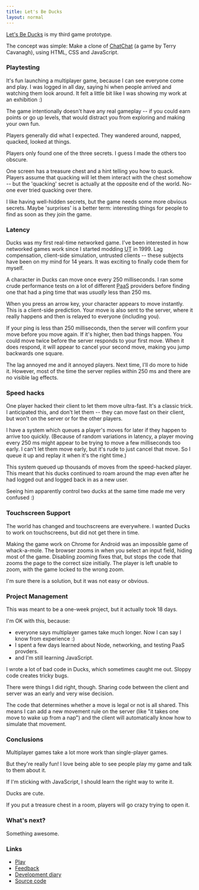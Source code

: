```yaml
---
title: Let's Be Ducks
layout: normal
---
```


[Let's Be Ducks](/games/ducks) is my third game prototype.

The concept was simple: Make a clone of [ChatChat](http://distractionware.com/blog/2012/01/chatchat-2/) (a game by Terry Cavanagh), using HTML, CSS and JavaScript.

### Playtesting

It's fun launching a multiplayer game, because I can see everyone come and play. I was logged in all day, saying hi when people arrived and watching them look around. It felt a little bit like I was showing my work at an exhibition :)

The game intentionally doesn't have any real gameplay -- if you could earn points or go up levels, that would distract you from exploring and making your own fun.

Players generally did what I expected. They wandered around, napped, quacked, looked at things.

Players only found one of the three secrets. I guess I made the others too obscure.

One screen has a treasure chest and a hint telling you how to quack. Players assume that quacking will let them interact with the chest somehow -- but the 'quacking' secret is actually at the opposite end of the world. No-one ever tried quacking over there.

I like having well-hidden secrets, but the game needs some more obvious secrets. Maybe 'surprises' is a better term: interesting things for people to find as soon as they join the game.

### Latency

Ducks was my first real-time networked game. I've been interested in how networked games work since I started modding <abbr title="Unreal Tournament">UT</abbr> in 1999. Lag compensation, client-side simulation, untrusted clients -- these subjects have been on my mind for 14 years. It was exciting to finally code them for myself.

A character in Ducks can move once every 250 milliseconds. I ran some crude performance tests on a lot of different <abbr title="Platform as a Service">PaaS</abbr> providers before finding one that had a ping time that was _usually_ less than 250 ms.

When you press an arrow key, your character appears to move instantly. This is a client-side prediction. Your move is also sent to the server, where it really happens and then is relayed to everyone (including you).

If your ping is less than 250 milliseconds, then the server will confirm your move before you move again. If it's higher, then bad things happen. You could move twice before the server responds to your first move. When it does respond, it will appear to cancel your second move, making you jump backwards one square.

The lag annoyed me and it annoyed players. Next time, I'll do more to hide it. However, most of the time the server replies within 250 ms and there are no visible lag effects.

### Speed hacks

One player hacked their client to let them move ultra-fast. It's a classic trick. I anticipated this, and don't let them -- they can move fast on their client, but won't on the server or for the other players.

I have a system which queues a player's moves for later if they happen to arrive too quickly. (Because of random variations in latency, a player moving every 250 ms might appear to be trying to move a few milliseconds too early. I can't let them move early, but it's rude to just cancel that move. So I queue it up and replay it when it's the right time.)

This system queued up thousands of moves from the speed-hacked player. This meant that his ducks continued to roam around the map even after he had logged out and logged back in as a new user.

Seeing him apparently control two ducks at the same time made me very confused :)

### Touchscreen Support

The world has changed and touchscreens are everywhere. I wanted Ducks to work on touchscreens, but did not get there in time.

Making the game work on Chrome for Android was an impossible game of whack-a-mole. The browser zooms in when you select an input field, hiding most of the game. Disabling zooming fixes that, but stops the code that zooms the page to the correct size initially. The player is left unable to zoom, with the game locked to the wrong zoom.

I'm sure there is a solution, but it was not easy or obvious.

### Project Management

This was meant to be a one-week project, but it actually took 18 days.

I'm OK with this, because:

* everyone says multiplayer games take much longer. Now I can say I know from experience :)
* I spent a few days learned about Node, networking, and testing PaaS provders.
* and I'm still learning JavaScript.

I wrote a lot of bad code in Ducks, which sometimes caught me out. Sloppy code creates tricky bugs.

There were things I did right, though. Sharing code between the client and server was an early and very wise decision.

The code that determines whether a move is legal or not is all shared. This means I can add a new movement rule on the server (like "it takes one move to wake up from a nap") and the client will automatically know how to simulate that movement.

### Conclusions

Multiplayer games take a lot more work than single-player games.

But they're really fun! I love being able to see people play my game and talk to them about it.

If I'm sticking with JavaScript, I should learn the right way to write it.

Ducks are cute.

If you put a treasure chest in a room, players will go crazy trying to open it.

### What's next?

Something awesome.

### Links

* [Play](/games/ducks)
* [Feedback](https://mgatland.hackpad.com/Ducks-feedback-bMBCM057s5j)
* [Development diary](https://mgatland.hackpad.com/9KP1gS2rLxg#Game-3)
* [Source code](http://www.github.com/mgatland/ducks/)
